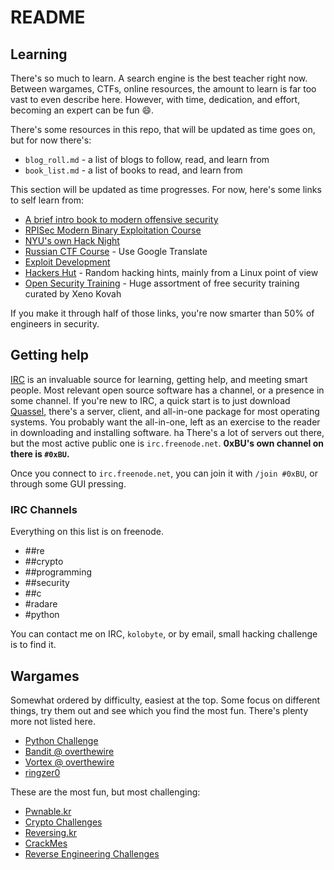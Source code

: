 # README
## Learning
There's so much to learn. A search engine is the best teacher right now. Between wargames, CTFs, online resources, the amount to learn is far too vast to even describe here. However, with time, dedication, and effort, becoming an expert can be fun :smile:.

There's some resources in this repo, that will be updated as time goes on, but for now there's:

* `blog_roll.md` - a list of blogs to follow, read, and learn from
* `book_list.md` - a list of books to read, and learn from

This section will be updated as time progresses. For now, here's some links to self learn from:

* [A brief intro book to modern offensive security](https://trailofbits.github.io/ctf/index.html)
* [RPISec Modern Binary Exploitation Course](https://github.com/RPISEC/MBE)
* [NYU's own Hack Night](https://github.com/isislab/Hack-Night)
* [Russian CTF Course](https://github.com/xairy/mipt-ctf) - Use Google Translate
* [Exploit Development](http://expdev-kiuhnm.rhcloud.com/)
* [Hackers Hut](https://www.win.tue.nl/~aeb/linux/hh/) - Random hacking hints, mainly from a Linux point of view
* [Open Security Training](http://opensecuritytraining.info/Training.html) - Huge assortment of free security training curated by Xeno Kovah

If you make it through half of those links, you're now smarter than 50% of engineers in security.

## Getting help
[IRC](https://en.wikipedia.org/wiki/Internet_Relay_Chat) is an invaluable source for learning, getting help, and meeting smart people. Most relevant open source software has a channel, or a presence in some channel. If you're new to IRC, a quick start is to just download [Quassel](http://www.quassel-irc.org/), there's a server, client, and all-in-one package for most operating systems. You probably want the all-in-one, left as an exercise to the reader in downloading and installing software.
ha
There's a lot of servers out there, but the most active public one is `irc.freenode.net`. **0xBU's own channel on there is `#0xBU`.**

Once you connect to `irc.freenode.net`, you can join it with `/join #0xBU`, or through some GUI pressing.

### IRC Channels
Everything on this list is on freenode.

* ##re
* ##crypto
* ##programming
* ##security
* ##c
* #radare
* #python

You can contact me on IRC, `kolobyte`, or by email, small hacking challenge is to find it.

## Wargames
Somewhat ordered by difficulty, easiest at the top. Some focus on different things, try them out and see which you find the most fun. There's plenty more not listed here.

* [Python Challenge](http://www.pythonchallenge.com/)
* [Bandit @ overthewire](http://overthewire.org/wargames/bandit/bandit0.html)
* [Vortex @ overthewire](http://overthewire.org/wargames/vortex/)
* [ringzer0](http://www.ringzer0team.com/home)

These are the most fun, but most challenging:

* [Pwnable.kr](http://pwnable.kr/?p=main)
* [Crypto Challenges](http://cryptopals.com/)
* [Reversing.kr](http://reversing.kr/index.php)
* [CrackMes](http://crackmes.de/)
* [Reverse Engineering Challenges](http://challenges.re/)
